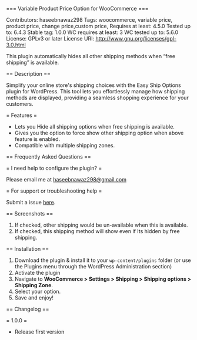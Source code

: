 === Variable Product Price Option for WooCommerce ===

Contributors: haseebnawaz298
Tags: woocommerce, variable price, product price, change price,custom price,
Requires at least: 4.5.0
Tested up to: 6.4.3
Stable tag: 1.0.0
WC requires at least: 3
WC tested up to: 5.6.0
License: GPLv3 or later License
URI: http://www.gnu.org/licenses/gpl-3.0.html

This plugin automatically hides all other shipping methods when “free shipping” is available. 


== Description ==

Simplify your online store's shipping choices with the Easy Ship Options plugin for WordPress. This tool lets you effortlessly manage how shipping methods are displayed, providing a seamless shopping experience for your customers.

= Features =

* Lets you Hide all shipping options when free shipping is available.
* Gives you the option to force show other shipping option when above feature is enabled.
* Compatible with multiple shipping zones.

== Frequently Asked Questions ==

= I need help to configure the plugin? =

Please email me at <a href="mailto:haseebnawaz298@gmail.com" target="_blank">haseebnawaz298@gmail.com</a>

= For support or troubleshooting help =

Submit a issue <a href="https://github.com/webzombies/shipping-option-conditions-wc/issues">here</a>.

== Screenshots ==
1. If checked, other shipping would be un-available when this is available.
2. If checked, this shipping method will show even if Its hidden by free shipping.

== Installation ==

1. Download the plugin & install it to your `wp-content/plugins` folder (or use the Plugins menu through the WordPress Administration section)
2. Activate the plugin
3. Navigate to **WooCommerce > Settings > Shipping > Shipping options > Shipping Zone**.
4. Select your option.
5. Save and enjoy!


== Changelog ==

= 1.0.0 =
* Release first version
